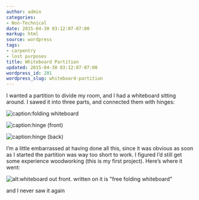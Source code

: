 ```yaml
---
author: admin
categories:
- Non-Technical
date: 2015-04-30 03:12:07-07:00
markup: html
source: wordpress
tags:
- carpentry
- lost purposes
title: Whiteboard Partition
updated: 2015-04-30 03:12:07-07:00
wordpress_id: 201
wordpress_slug: whiteboard-partition
---
```

I wanted a partition to divide my room, and I had a whiteboard sitting around. I sawed it into three parts, and connected them with hinges:

![caption:folding whiteboard](https://blog.za3k.com/wp-content/uploads/2015/04/whiteboard-2.jpg)

![caption:hinge (front)](https://blog.za3k.com/wp-content/uploads/2015/04/whiteboard-4.jpg)

![caption:hinge (back)](https://blog.za3k.com/wp-content/uploads/2015/04/whiteboard-1.jpg)

I’m a little embarrassed at having done all this, since it was obvious as soon as I started the partition was way too short to work. I figured I’d still get some experience woodworking (this is my first project). Here’s where it went:

![alt:whiteboard out front. written on it is "free folding whiteboard"](https://blog.za3k.com/wp-content/uploads/2015/04/whiteboard-5.jpg)

and I never saw it again
